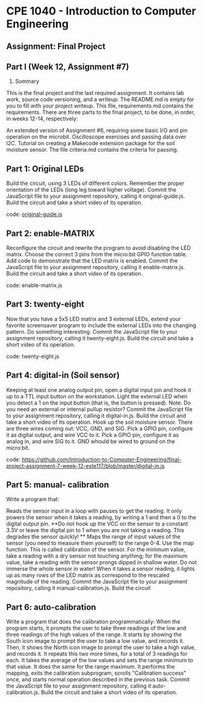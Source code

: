 # CPE 1040 - Introduction to Computer Engineering

## Assignment: Final Project

## Part I (Week 12, Assignment #7)

1. Summary

This is the final project and the last required assignment. It contains lab work, source code versioning, and a writeup. The README.md is empty for you to fill with your project writeup. This file, requirements.md contains the requirements. There are three parts to the final project, to be done, in order, in weeks 12-14, respectively:

An extended version of Assignment #6, requiring some basic I/O and pin operation on the microbit.
Oscilloscope exercises and passing data over I2C.
Tutorial on creating a Makecode extension package for the soil moisture sensor. The file criteria.md contains the criteria for passing.

## Part 1: Original LEDs


Build the circuit, using 3 LEDs of different colors. Remember the proper orientation of the LEDs (long leg toward higher voltage). Commit the JavaScript file to your assignment repository, calling it original-guide.js. Build the circuit and take a short video of its operation.

code: [original-guide.js](original-guide.js)


## Part 2: enable-MATRIX

Reconfigure the circuit and rewrite the program to avoid disabling the LED matrix. Choose the correct 3 pins from the micro:bit GPIO function table. Add code to demonstrate that the LED matrix is enabled. Commit the JavaScript file to your assignment repository, calling it enable-matrix.js. Build the circuit and take a short video of its operation.

code: enable-matrix.js


## Part 3: twenty-eight


Now that you have a 5x5 LED matrix and 3 external LEDs, extend your favorite screensaver program to include the external LEDs into the changing pattern. Do something interesting. Commit the JavaScript file to your assignment repository, calling it twenty-eight.js. Build the circuit and take a short video of its operation.

code: twenty-eight.js



## Part 4: digital-in (Soil sensor)


Keeping at least one analog output pin, open a digital input pin and hook it up to a TTL input button on the workstation. Light the external LED when you detect a 1 on the input button (that is, the button is pressed). Note: Do you need an external or internal pullup resistor? Commit the JavaScript file to your assignment repository, calling it digital-in.js. Build the circuit and take a short video of its operation.
Hook up the soil moisture sensor. There are three wires coming out: VCC, GND, and SIG. Pick a GPIO pin, configure it as digital output, and wire VCC to it. Pick a GPIO pin, configure it as analog in, and wire SIG to it. GND whould be wired to ground on the micro:bit.

code: https://github.com/Introduction-to-Computer-Engineering/final-project-assignment-7-week-12-este117/blob/master/digital-in.js



## Part 5: manual- calibration



Write a program that:

Reads the sensor input in a loop with pauses to get the reading.
It only powers the sensor when it takes a reading, by writing a 1 and then a 0 to the digital output pin. **Do not hook up the VCC on the sensor to a constant 3.3V or leave the digital pin to 1 when you are not taking a reading. This degrades the sensor quickly! **
Maps the range of input values of the sensor (you need to measure them yourself) to the range 0-4. Use the map function. This is called calibration of the sensor. For the minimum value, take a reading with a dry sensor not touching anything; for the maximum value, take a reading with the sensor prongs dipped in shallow water. Do not immerse the whole sensor in water!
When it takes a sensor reading, it lights up as many rows of the LED matrix as correspond to the rescaled magnitude of the reading. Commit the JavaScript file to your assignment repository, calling it manual-calibration.js. Build the circuit



## Part 6: auto-calibration

Write a program that does the calibration programmatically:
When the program starts, it prompts the user to take three readings of the low and three readings of the high values of the range. It starts by showing the South icon image to prompt the user to take a low value, and records it. Then, it shows the North icon image to prompt the user to take a high value, and records it. It repeats this two more times, for a total of 3 readings for each.
It takes the average of the low values and sets the range minimum to that value. It does the same for the range maximum.
It performs the mapping, exits the calibration subprogram, scrolls "Calibration success" once, and starts normal operation described in the previous task.
Commit the JavaScript file to your assignment repository, calling it auto-calibration.js. Build the circuit and take a short video of its operation.
